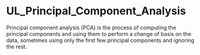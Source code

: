 # UL_Principal_Component_Analysis
Principal component analysis (PCA) is the process of computing the principal components and using them to perform a change of basis on the data, sometimes using only the first few principal components and ignoring the rest.

